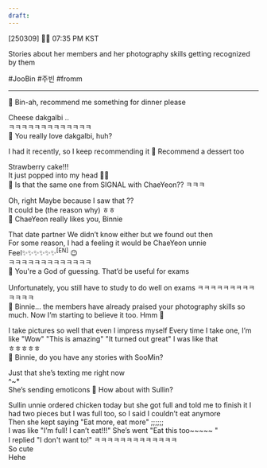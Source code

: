 ```yaml
---
draft:
---
```

[250309] 🐣💭 07:35 PM KST

Stories about her members and her photography skills getting recognized by them

#JooBin #주빈 #fromm

___
🫧 Bin-ah, recommend me something for dinner please

Cheese dakgalbi
..  
ㅋㅋㅋㅋㅋㅋㅋㅋㅋㅋㅋㅋㅋ  
🫧 You really love dakgalbi, huh?

I had it recently, so I keep recommending it
🫧 Recommend a dessert too

Strawberry cake!!!  
It just popped into my head
🎂🍰  
🫧 Is that the same one from SIGNAL with ChaeYeon?? ㅋㅋㅋ

Oh, right
Maybe because I saw that
??  
It could be (the reason why) 
ㅎㅎ  
🫧 ChaeYeon really likes you, Binnie

That date partner
We didn’t know either but we found out then  
For some reason, I had a feeling it would be ChaeYeon unnie
Feel✨✨✨✨✨✨<sup>[EN]</sup>
😉  
ㅋㅋㅋㅋㅋㅋㅋㅋㅋㅋㅋㅋㅋ  
🫧 You're a God of guessing. That’d be useful for exams

Unfortunately, you still have to study to do well on exams
ㅋㅋㅋㅋㅋㅋㅋㅋㅋㅋㅋㅋㅋ  
🫧 Binnie… the members have already praised your photography skills so much. Now I’m starting to believe it too. Hmm 🤔

I take pictures so well that even I impress myself
Every time I take one, I’m like
"Wow" "This is amazing" "It turned out great"
I was like that  
ㅎㅎㅎㅎㅎ  
🫧 Binnie, do you have any stories with SooMin?

Just that she’s texting me right now  
^~*  
She’s sending emoticons
🫧 How about with Sullin?

Sullin unnie ordered chicken today but she got full and told me to finish it
I had two pieces but I was full too, so I said I couldn’t eat anymore  
Then she kept saying "Eat more, eat more"
;;;;;;  
I was like "I’m full! I can’t eat!!!"
She’s went "Eat this too~~~~~ "  
I replied "I don't want to!" 
ㅋㅋㅋㅋㅋㅋㅋㅋㅋㅋㅋㅋㅋ  
So cute  
Hehe